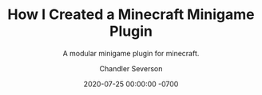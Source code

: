 ---
layout: post
title:  "How I Created a Minecraft Minigame Plugin"
date:   2020-07-25 00:00:00 -0700
categories: projects
author: Chandler Severson

type: Application Development
name: Creating a Minecraft Minigame Plugin
subtitle: A modular minigame plugin for minecraft.
image: "/assets/images/blog/mc-minigame-plugin/minecraft.jpg"
description: "Creating a modular minigame plugin for Minecraft."
---